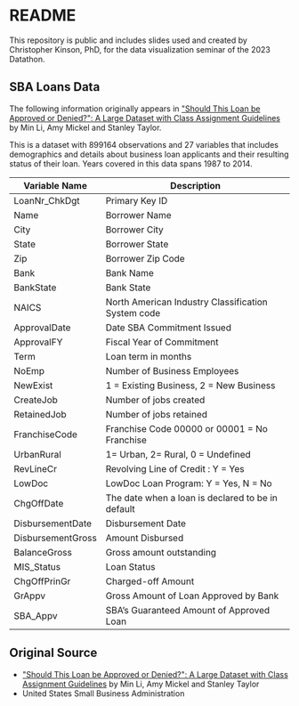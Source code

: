 # README
This repository is public and includes slides used and created by Christopher Kinson, PhD, for the data visualization seminar of the 2023 Datathon.

## SBA Loans Data
The following information originally appears in ["Should This Loan be Approved or Denied?": A Large Dataset with Class Assignment Guidelines](https://www.tandfonline.com/doi/full/10.1080/10691898.2018.1434342) by Min Li, Amy Mickel and Stanley Taylor. 

This is a dataset with 899164 observations and 27 variables that includes demographics and details about business loan applicants and their resulting status of their loan. Years covered in this data spans 1987 to 2014.

Variable Name | Description
---|---
LoanNr_ChkDgt | Primary Key ID
Name | Borrower Name
City | Borrower City
State | Borrower State
Zip | Borrower Zip Code
Bank | Bank Name
BankState | Bank State
NAICS	| North American Industry Classification System code
ApprovalDate | Date SBA Commitment Issued
ApprovalFY | Fiscal Year of Commitment
Term | Loan term in months
NoEmp | Number of Business Employees
NewExist | 1 = Existing Business, 2 = New Business
CreateJob | Number of jobs created
RetainedJob | Number of jobs retained
FranchiseCode | Franchise Code 00000 or 00001 = No Franchise
UrbanRural | 1= Urban, 2= Rural, 0 = Undefined
RevLineCr | Revolving Line of Credit : Y = Yes
LowDoc | LowDoc Loan Program: Y = Yes, N = No
ChgOffDate | The date when a loan is declared to be in default
DisbursementDate | Disbursement Date
DisbursementGross | Amount Disbursed
BalanceGross | Gross amount outstanding
MIS_Status | Loan Status
ChgOffPrinGr | Charged-off Amount
GrAppv | Gross Amount of Loan Approved by Bank
SBA_Appv | SBA’s Guaranteed Amount of Approved Loan

## Original Source
- ["Should This Loan be Approved or Denied?": A Large Dataset with Class Assignment Guidelines](https://www.tandfonline.com/doi/full/10.1080/10691898.2018.1434342) by Min Li, Amy Mickel and Stanley Taylor
- United States Small Business Administration
